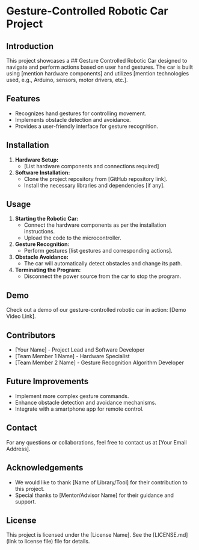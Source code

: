 # Gesture-Controlled Robotic Car Project

## Introduction
This project showcases a ## Gesture Controlled Robotic Car designed to navigate and perform actions based on user hand gestures. The car is built using [mention hardware components] and utilizes [mention technologies used, e.g., Arduino, sensors, motor drivers, etc.].

## Features
- Recognizes hand gestures for controlling movement.
- Implements obstacle detection and avoidance.
- Provides a user-friendly interface for gesture recognition.

## Installation
1. **Hardware Setup:**
   - [List hardware components and connections required]
2. **Software Installation:**
   - Clone the project repository from [GitHub repository link].
   - Install the necessary libraries and dependencies [if any].

## Usage
1. **Starting the Robotic Car:**
   - Connect the hardware components as per the installation instructions.
   - Upload the code to the microcontroller.
2. **Gesture Recognition:**
   - Perform gestures [list gestures and corresponding actions].
3. **Obstacle Avoidance:**
   - The car will automatically detect obstacles and change its path.
4. **Terminating the Program:**
   - Disconnect the power source from the car to stop the program.

## Demo
Check out a demo of our gesture-controlled robotic car in action: [Demo Video Link].

## Contributors
- [Your Name] - Project Lead and Software Developer
- [Team Member 1 Name] - Hardware Specialist
- [Team Member 2 Name] - Gesture Recognition Algorithm Developer

## Future Improvements
- Implement more complex gesture commands.
- Enhance obstacle detection and avoidance mechanisms.
- Integrate with a smartphone app for remote control.

## Contact
For any questions or collaborations, feel free to contact us at [Your Email Address].

## Acknowledgements
- We would like to thank [Name of Library/Tool] for their contribution to this project.
- Special thanks to [Mentor/Advisor Name] for their guidance and support.

## License
This project is licensed under the [License Name]. See the [LICENSE.md](link to license file) file for details.
